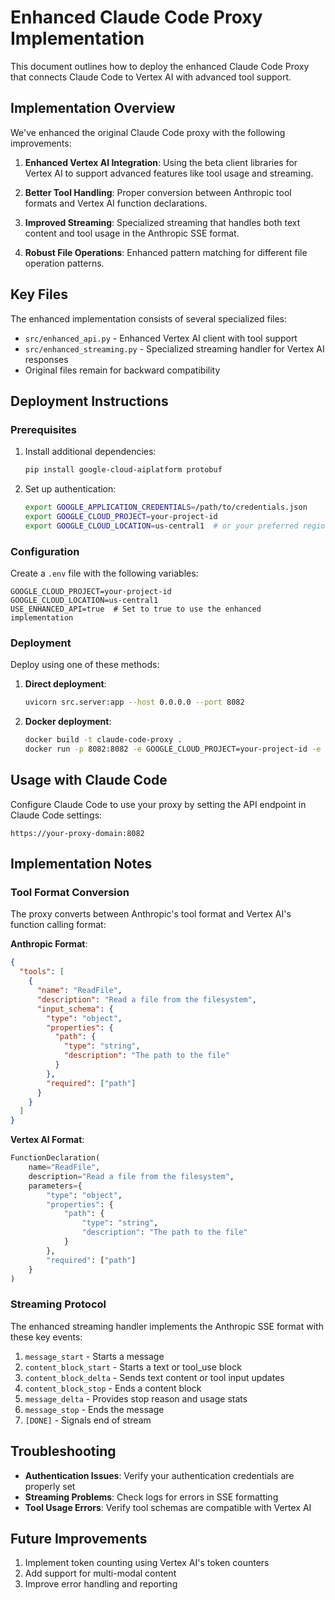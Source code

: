 # Enhanced Claude Code Proxy Implementation

This document outlines how to deploy the enhanced Claude Code Proxy that connects Claude Code to Vertex AI with advanced tool support.

## Implementation Overview

We've enhanced the original Claude Code proxy with the following improvements:

1. **Enhanced Vertex AI Integration**: Using the beta client libraries for Vertex AI to support advanced features like tool usage and streaming.

2. **Better Tool Handling**: Proper conversion between Anthropic tool formats and Vertex AI function declarations.

3. **Improved Streaming**: Specialized streaming that handles both text content and tool usage in the Anthropic SSE format.

4. **Robust File Operations**: Enhanced pattern matching for different file operation patterns.

## Key Files

The enhanced implementation consists of several specialized files:

- `src/enhanced_api.py` - Enhanced Vertex AI client with tool support
- `src/enhanced_streaming.py` - Specialized streaming handler for Vertex AI responses
- Original files remain for backward compatibility

## Deployment Instructions

### Prerequisites

1. Install additional dependencies:
   ```bash
   pip install google-cloud-aiplatform protobuf
   ```

2. Set up authentication:
   ```bash
   export GOOGLE_APPLICATION_CREDENTIALS=/path/to/credentials.json
   export GOOGLE_CLOUD_PROJECT=your-project-id
   export GOOGLE_CLOUD_LOCATION=us-central1  # or your preferred region
   ```

### Configuration

Create a `.env` file with the following variables:
```
GOOGLE_CLOUD_PROJECT=your-project-id
GOOGLE_CLOUD_LOCATION=us-central1
USE_ENHANCED_API=true  # Set to true to use the enhanced implementation
```

### Deployment

Deploy using one of these methods:

1. **Direct deployment**:
   ```bash
   uvicorn src.server:app --host 0.0.0.0 --port 8082
   ```

2. **Docker deployment**:
   ```bash
   docker build -t claude-code-proxy .
   docker run -p 8082:8082 -e GOOGLE_CLOUD_PROJECT=your-project-id -e GOOGLE_CLOUD_LOCATION=us-central1 claude-code-proxy
   ```

## Usage with Claude Code

Configure Claude Code to use your proxy by setting the API endpoint in Claude Code settings:
```
https://your-proxy-domain:8082
```

## Implementation Notes

### Tool Format Conversion

The proxy converts between Anthropic's tool format and Vertex AI's function calling format:

**Anthropic Format**:
```json
{
  "tools": [
    {
      "name": "ReadFile",
      "description": "Read a file from the filesystem",
      "input_schema": {
        "type": "object",
        "properties": {
          "path": {
            "type": "string",
            "description": "The path to the file"
          }
        },
        "required": ["path"]
      }
    }
  ]
}
```

**Vertex AI Format**:
```python
FunctionDeclaration(
    name="ReadFile",
    description="Read a file from the filesystem",
    parameters={
        "type": "object",
        "properties": {
            "path": {
                "type": "string",
                "description": "The path to the file"
            }
        },
        "required": ["path"]
    }
)
```

### Streaming Protocol

The enhanced streaming handler implements the Anthropic SSE format with these key events:

1. `message_start` - Starts a message
2. `content_block_start` - Starts a text or tool_use block
3. `content_block_delta` - Sends text content or tool input updates
4. `content_block_stop` - Ends a content block
5. `message_delta` - Provides stop reason and usage stats
6. `message_stop` - Ends the message
7. `[DONE]` - Signals end of stream

## Troubleshooting

- **Authentication Issues**: Verify your authentication credentials are properly set
- **Streaming Problems**: Check logs for errors in SSE formatting
- **Tool Usage Errors**: Verify tool schemas are compatible with Vertex AI

## Future Improvements

1. Implement token counting using Vertex AI's token counters
2. Add support for multi-modal content
3. Improve error handling and reporting
